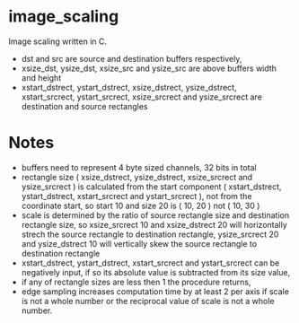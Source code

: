 # image_scaling
Image scaling written in C.
- dst and src are source and destination buffers respectively,
- xsize_dst, ysize_dst, xsize_src and ysize_src are above buffers width and height
- xstart_dstrect, ystart_dstrect, xsize_dstrect, ysize_dstrect, xstart_srcrect, ystart_srcrect, xsize_srcrect and ysize_srcrect are destination and source rectangles
# Notes
- buffers need to represent 4 byte sized channels, 32 bits in total
- rectangle size ( xsize_dstrect, ysize_dstrect, xsize_srcrect and ysize_srcrect ) is calculated from the start component
  ( xstart_dstrect, ystart_dstrect, xstart_srcrect and ystart_srcrect ), not from the coordinate start, so
  start 10 and size 20 is ( 10, 20 ) not ( 10, 30 )
- scale is determined by the ratio of source rectangle size and destination rectangle size, so
  xsize_srcrect 10 and xsize_dstrect 20 will horizontally strech the source rectangle to destination rectangle,
  ysize_srcrect 20 and ysize_dstrect 10 will vertically skew the source rectangle to destination rectangle
- xstart_dstrect, ystart_dstrect, xstart_srcrect and ystart_srcrect can be negatively input, if so its absolute value is subtracted from its size value,
- if any of rectangle sizes are less then 1 the procedure returns,
- edge sampling increases computation time by at least 2 per axis if scale is not a whole number or the reciprocal value of scale is not a whole number.
